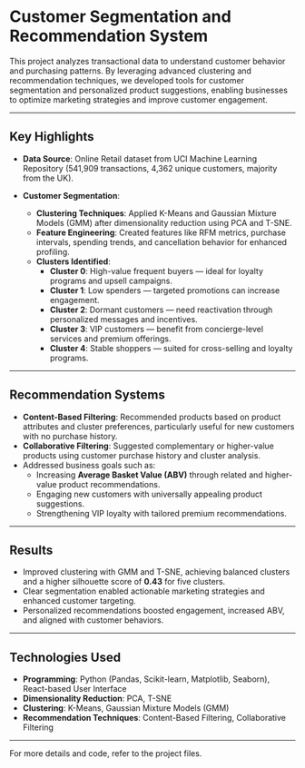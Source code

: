 # Customer Segmentation and Recommendation System

This project analyzes transactional data to understand customer behavior and purchasing patterns. By leveraging advanced clustering and recommendation techniques, we developed tools for customer segmentation and personalized product suggestions, enabling businesses to optimize marketing strategies and improve customer engagement.

---

## Key Highlights

- **Data Source**: Online Retail dataset from UCI Machine Learning Repository (541,909 transactions, 4,362 unique customers, majority from the UK).
  
- **Customer Segmentation**:
  - **Clustering Techniques**: Applied K-Means and Gaussian Mixture Models (GMM) after dimensionality reduction using PCA and T-SNE.
  - **Feature Engineering**: Created features like RFM metrics, purchase intervals, spending trends, and cancellation behavior for enhanced profiling.
  - **Clusters Identified**:
    - **Cluster 0**: High-value frequent buyers — ideal for loyalty programs and upsell campaigns.
    - **Cluster 1**: Low spenders — targeted promotions can increase engagement.
    - **Cluster 2**: Dormant customers — need reactivation through personalized messages and incentives.
    - **Cluster 3**: VIP customers — benefit from concierge-level services and premium offerings.
    - **Cluster 4**: Stable shoppers — suited for cross-selling and loyalty programs.

---

## Recommendation Systems

- **Content-Based Filtering**: Recommended products based on product attributes and cluster preferences, particularly useful for new customers with no purchase history.
- **Collaborative Filtering**: Suggested complementary or higher-value products using customer purchase history and cluster analysis.
- Addressed business goals such as:
  - Increasing **Average Basket Value (ABV)** through related and higher-value product recommendations.
  - Engaging new customers with universally appealing product suggestions.
  - Strengthening VIP loyalty with tailored premium recommendations.

---

## Results

- Improved clustering with GMM and T-SNE, achieving balanced clusters and a higher silhouette score of **0.43** for five clusters.
- Clear segmentation enabled actionable marketing strategies and enhanced customer targeting.
- Personalized recommendations boosted engagement, increased ABV, and aligned with customer behaviors.

---

## Technologies Used

- **Programming**: Python (Pandas, Scikit-learn, Matplotlib, Seaborn), React-based User Interface
- **Dimensionality Reduction**: PCA, T-SNE
- **Clustering**: K-Means, Gaussian Mixture Models (GMM)
- **Recommendation Techniques**: Content-Based Filtering, Collaborative Filtering

---

For more details and code, refer to the project files.
